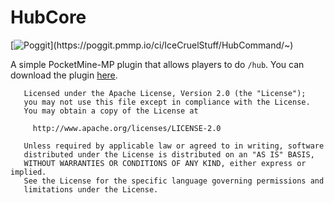 # HubCore

[![Poggit](https://poggit.pmmp.io/ci.shield/IceCruelStuff/HubCommand/~)](https://poggit.pmmp.io/ci/IceCruelStuff/HubCommand/~)

A simple PocketMine-MP plugin that allows players to do `/hub`. You can download the plugin [here](https://github.com/IceCruelStuff/HubCore/releases).

```
   Licensed under the Apache License, Version 2.0 (the "License");
   you may not use this file except in compliance with the License.
   You may obtain a copy of the License at

     http://www.apache.org/licenses/LICENSE-2.0

   Unless required by applicable law or agreed to in writing, software
   distributed under the License is distributed on an "AS IS" BASIS,
   WITHOUT WARRANTIES OR CONDITIONS OF ANY KIND, either express or implied.
   See the License for the specific language governing permissions and
   limitations under the License.
```

